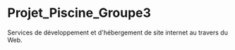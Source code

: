 # Projet_Piscine_Groupe3
Services de développement et d'hébergement de site internet au travers du Web.
